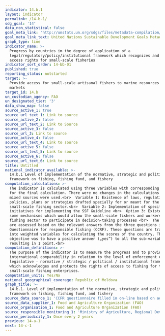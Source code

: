 ```yaml
---
indicator: 14.b.1
layout: indicator
permalink: /14-b-1/
sdg_goal: '14'
data_non_statistical: false
goal_meta_link: 'http://unstats.un.org/sdgs/files/metadata-compilation/Metadata-Goal-14.pdf'
goal_meta_link_text: United Nations Sustainable Development Goals Metadata (pdf 288kB)
graph_type: line
indicator_name: >-
  Progress by countries in the degree of application of a
  legal/regulatory/policy/institutional framework which recognizes and protects
  access rights for small-scale fisheries
indicator_sort_order: 14-bb-01
published: true
reporting_status: notstarted
target: >-
  Provide access for small-scale artisanal fishers to marine resources and
  markets
target_id: 14.b
un_custodian_agency: FAO
un_designated_tier: '3'
data_show_map: false
source_active_1: true
source_url_text_1: Link to source
source_active_2: false
source_url_text_2: Link to Source
source_active_3: false
source_url_3: Link to source
source_active_4: false
source_url_text_4: Link to source
source_active_5: false
source_url_text_5: Link to source
source_active_6: false
source_url_text_6: Link to source
title: Untitled
national_indicator_available: >-
  14.b.1 Level of implementation of the normative, strategic and political
  framework on fishing, fishing fund, and fishery
computation_calculations: >-
  The indicator is calculated using three variables with corresponding weight
  for the final calculation. There were no changes in the calculations and no
  mixed sources were used.<br>  Variable 1: Existence of laws, regulations,
  policies, plans or strategies drafted specially for or meant for the
  small-scale fishing sector.<br>  Variable 2: Implementation of specific
  initiatives for implementing the SSF Guideline <br>  Option 3: Existence of
  some mechanisms which would allow the small-scale fishers and workers from the
  fishing sector to participate in decision-taking processes <br>  The results
  are assessed based on the relevant answers from the three questions in the
  Questionnaire for responsible fishing (CCRF). These questions are transformed
  into weighted variables for calculating the scores of the country. The
  objective was to have a positive answer („yes”) to all the sub-variables,
  resulting in 1 point.<br>
computation_definitions: >-
  The purpose of the indicator is to measure the progress and to provide
  international comparability in relation to the level of enforcement of the
  legislative - normative / strategic / political / institutional framework
  which acknowledges and protects the rights of access to fishing for the
  small-scale fishing enterprises.
computation_units: Yes/No
national_geographical_coverage: Republic of Moldova
graph_title: >-
  14.b.1. Level of implementation of the normative, strategic and political
  framework on fishing, fishing fund, and fishery 
source_data_source_1: 'CCFR questionnaire filled in on-line based on administrative data, MARDE '
source_data_supplier_1: Food and Agriculture Organization (FAO)
source_organisation_1: Food and Agriculture Organization (FAO)
source_responsible_monitoring_1: 'Ministry of Agriculture, Regional Development and Environment'
source_periodicity_1: Once every 2 years
previous: 14-a-1
next: 14-c-1
---
```

